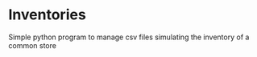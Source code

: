 # Inventories

Simple python program to manage csv files simulating the inventory of a common store 
